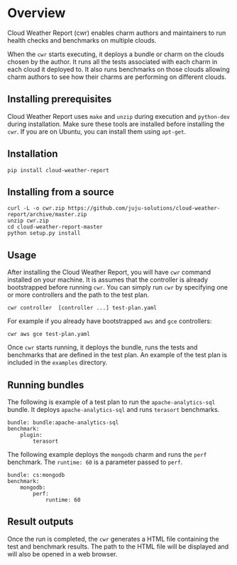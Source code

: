 # Overview

Cloud Weather Report (cwr) enables charm authors and maintainers to run
health checks and benchmarks on multiple clouds.

When the `cwr` starts executing, it deploys a bundle or charm on the clouds
 chosen by the author. It runs all the tests associated with each charm
in each cloud it deployed to. It also runs benchmarks on those clouds allowing
charm authors to see how their charms are performing on different clouds.


## Installing prerequisites

Cloud Weather Report uses `make` and `unzip` during execution and `python-dev`
 during installation. Make sure these tools are installed before installing the
 `cwr`. If you are on Ubuntu, you can install them using `apt-get`.

## Installation

    pip install cloud-weather-report
  
## Installing from a source
    
    curl -L -o cwr.zip https://github.com/juju-solutions/cloud-weather-report/archive/master.zip
    unzip cwr.zip
    cd cloud-weather-report-master
    python setup.py install

## Usage

After installing the Cloud Weather Report, you will have `cwr` command
installed on your machine. It is assumes that the controller is already bootstrapped
before running `cwr`. You can simply run `cwr` by specifying one or more
controllers and the path to the test plan.

    cwr controller  [controller ...] test-plan.yaml

For example if you already have bootstrapped `aws` and `gce` controllers:

    cwr aws gce test-plan.yaml

Once `cwr` starts running, it deploys the bundle, runs the tests and benchmarks that
are defined in the test plan. An example of the test plan is included in the
`examples` directory. 

## Running bundles

The following is example of a test plan to run the `apache-analytics-sql` bundle. It
deploys `apache-analytics-sql` and runs `terasort` benchmarks.
  
    bundle: bundle:apache-analytics-sql
    benchmark:
        plugin:
            terasort

The following example deploys the `mongodb` charm and runs the `perf` benchmark.
The `runtime: 60` is a parameter passed to `perf`.


    bundle: cs:mongodb
    benchmark:
        mongodb:
            perf:
                runtime: 60


## Result outputs

Once the run is completed, the `cwr` generates a HTML file containing the test
and benchmark results. The path to the HTML file will be displayed and will also 
be opened in a web browser.
